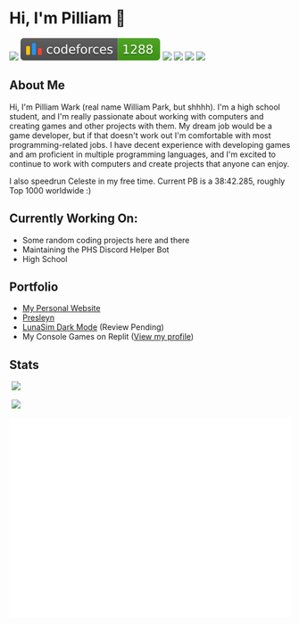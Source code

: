 # Hi, I'm Pilliam :wave:
![](https://img.shields.io/badge/he/him-0099FF)
![](https://raw.githubusercontent.com/smartynotchy/cf-stats/main/output/rating.svg)
![](https://img.shields.io/badge/USACO_Division-Silver-C0C0C0)
![](https://img.shields.io/badge/CP_XVI-16--3526_(Plat._States)-e5e4e2)
![](https://img.shields.io/github/followers/smartynotchy?color=blue&logo=github)
![](https://komarev.com/ghpvc/?username=smartynotchy)

## About Me
Hi, I'm Pilliam Wark (real name William Park, but shhhh). I'm a high school student, and I'm really passionate about working with computers and creating games and other projects with them. My dream job would be a game developer, but if that doesn't work out I'm comfortable with most programming-related jobs. I have decent experience with developing games and am proficient in multiple programming languages, and I'm excited to continue to work with computers and create projects that anyone can enjoy.

I also speedrun Celeste in my free time. Current PB is a 38:42.285, roughly Top 1000 worldwide :)

## Currently Working On:
- Some random coding projects here and there
- Maintaining the PHS Discord Helper Bot
- High School

## Portfolio
- [My Personal Website](https://smartynotchy.github.io)
- [Presleyn](https://github.com/SmartyNotchy/Presleyn/releases/)
- [LunaSim Dark Mode](https://github.com/oboy-1/LunaSim/pull/9) (Review Pending)
- My Console Games on Replit ([View my profile](https://replit.com/@SmartyNotchy))

## Stats
   ![](https://github-readme-stats.vercel.app/api?username=smartynotchy&layout=compact&theme=dark&rank_icon=github&ring_color=33cc33)

   ![](https://github-readme-stats.vercel.app/api/top-langs/?username=smartynotchy&layout=compact&theme=dark)

![](https://raw.githubusercontent.com/smartynotchy/cf-stats/main/output/light_card.svg#gh-dark-mode-only)
